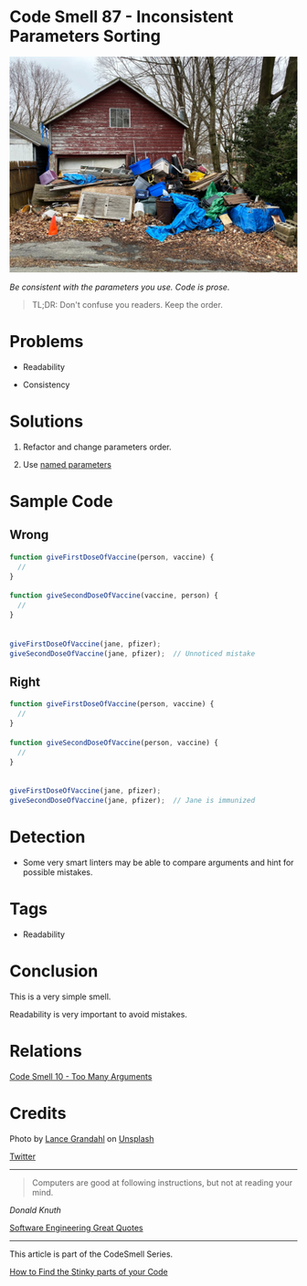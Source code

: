 # Code Smell 87 - Inconsistent Parameters Sorting

![Code Smell 87 - Inconsistent Parameters Sorting](lance-grandahl-VSXT9AV19Is-unsplash.jpg)

*Be consistent with the parameters you use. Code is prose.*

> TL;DR: Don't confuse you readers. Keep the order.

# Problems

- Readability

- Consistency

# Solutions

1. Refactor and change parameters order.

2. Use [named parameters](https://en.wikipedia.org/wiki/Named_parameter)

# Sample Code

## Wrong

[Gist Url]: # (https://gist.github.com/mcsee/1f21534bd7ddf9390271ed0badd7352b)
```javascript
function giveFirstDoseOfVaccine(person, vaccine) {
  //
}

function giveSecondDoseOfVaccine(vaccine, person) {
  //
}


giveFirstDoseOfVaccine(jane, pfizer);
giveSecondDoseOfVaccine(jane, pfizer);  // Unnoticed mistake
```

## Right

[Gist Url]: # (https://gist.github.com/mcsee/e33e4b69f36750d7a24621f70aba155c)
```javascript
function giveFirstDoseOfVaccine(person, vaccine) {
  //
}

function giveSecondDoseOfVaccine(person, vaccine) {
  //
}


giveFirstDoseOfVaccine(jane, pfizer);
giveSecondDoseOfVaccine(jane, pfizer);  // Jane is immunized
```

# Detection

- Some very smart linters may be able to compare arguments and hint for possible mistakes.

# Tags

- Readability

# Conclusion

This is a very simple smell. 

Readability is very important to avoid mistakes.

# Relations

[Code Smell 10 - Too Many Arguments](../../Code%20Smells/Code%20Smell%2010%20-%20Too%20Many%20Arguments/readme.md)

# Credits

Photo by [Lance Grandahl](https://unsplash.com/@lg17) on [Unsplash](https://unsplash.com/s/photos/disorder)
  
[Twitter](https://twitter.com/1441462443364864006)

* * *

> Computers are good at following instructions, but not at reading your mind.

_Donald Knuth_

[Software Engineering Great Quotes](../../Quotes/Software%20Engineering%20Great%20Quotes/readme.md)

* * *

This article is part of the CodeSmell Series.

[How to Find the Stinky parts of your Code](../../Code%20Smells/How%20to%20Find%20the%20Stinky%20parts%20of%20your%20Code/readme.md)